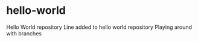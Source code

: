 # hello-world
Hello World repository
Line added to hello world repository
Playing around with branches
